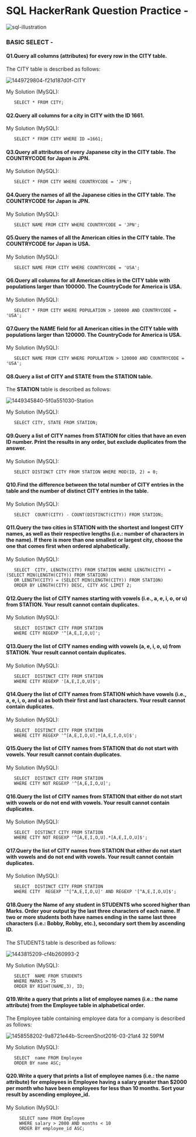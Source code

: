 # SQL HackerRank Question Practice -

![sql-illustration](https://user-images.githubusercontent.com/118357991/231157432-121cbac9-92e4-472f-a75a-aeff422b10e7.png)

### BASIC SELECT - 
#### Q1.Query all columns (attributes) for every row in the CITY table.
The CITY table is described as follows:

![1449729804-f21d187d0f-CITY](https://user-images.githubusercontent.com/118357991/231157971-6a250971-3ad9-4afd-9d36-799150a3f0ef.jpg)

   My Solution (MySQL):
   
       SELECT * FROM CITY;
     
#### Q2.Query all columns for a city in CITY with the ID 1661.

   My Solution (MySQL):
   
       SELECT * FROM CITY WHERE ID =1661;

#### Q3.Query all attributes of every Japanese city in the CITY table. The COUNTRYCODE for Japan is JPN.

   My Solution (MySQL):
   
       SELECT * FROM CITY WHERE COUNTRYCODE = 'JPN';

#### Q4.Query the names of all the Japanese cities in the CITY table. The COUNTRYCODE for Japan is JPN.

   My Solution (MySQL):
   
       SELECT NAME FROM CITY WHERE COUNTRYCODE = 'JPN';

#### Q5.Query the names of all the American cities in the CITY table. The COUNTRYCODE for Japan is USA.

   My Solution (MySQL):
   
       SELECT NAME FROM CITY WHERE COUNTRYCODE = 'USA';
     
#### Q6.Query all columns for all American cities in the CITY table with populations larger than 100000. The CountryCode for America is USA.

   My Solution (MySQL):
   
       SELECT * FROM CITY WHERE POPULATION > 100000 AND COUNTRYCODE = 'USA';
     
#### Q7.Query the NAME field for all American cities in the CITY table with populations larger than 120000. The CountryCode for America is USA.

   My Solution (MySQL):
   
       SELECT NAME FROM CITY WHERE POPULATION > 120000 AND COUNTRYCODE = 'USA';    
     
#### Q8.Query a list of CITY and STATE from the STATION table.

The **STATION** table is described as follows:

![1449345840-5f0a551030-Station](https://user-images.githubusercontent.com/118357991/231164045-963988cb-b80d-40f9-8a1a-45d275a0499d.jpg)

   My Solution (MySQL):
   
       SELECT CITY, STATE FROM STATION;     
     
#### Q9.Query a list of CITY names from STATION for cities that have an even ID number. Print the results in any order, but exclude duplicates from the answer.

   My Solution (MySQL):
  
       SELECT DISTINCT CITY FROM STATION WHERE MOD(ID, 2) = 0;     
     
#### Q10.Find the difference between the total number of CITY entries in the table and the number of distinct CITY entries in the table.

   My Solution (MySQL):
  
       SELECT  COUNT(CITY) - COUNT(DISTINCT(CITY)) FROM STATION;  
       
#### Q11.Query the two cities in STATION with the shortest and longest CITY names, as well as their respective lengths (i.e.: number of characters in the name). If there is more than one smallest or largest city, choose the one that comes first when ordered alphabetically.

   My Solution (MySQL):
  
       SELECT  CITY, LENGTH(CITY) FROM STATION WHERE LENGTH(CITY) = (SELECT MIN(LENGTH(CITY)) FROM STATION) 
       OR LENGTH(CITY) = (SELECT MIN(LENGTH(CITY)) FROM STATION)
       ORDER BY LENGTH(CITY) DESC, CITY ASC LIMIT 2;    
     
#### Q12.Query the list of CITY names starting with vowels (i.e., a, e, i, o, or u) from STATION. Your result cannot contain duplicates.

   My Solution (MySQL):
  
       SELECT  DISTINCT CITY FROM STATION
       WHERE CITY REGEXP '^[A,E,I,O,U]';     
     
#### Q13.Query the list of CITY names ending with vowels (a, e, i, o, u) from STATION. Your result cannot contain duplicates.

   My Solution (MySQL):
  
       SELECT  DISTINCT CITY FROM STATION
       WHERE CITY REGEXP '[A,E,I,O,U]$';          
     
#### Q14.Query the list of CITY names from STATION which have vowels (i.e., a, e, i, o, and u) as both their first and last characters. Your result cannot contain duplicates.

   My Solution (MySQL):
  
       SELECT  DISTINCT CITY FROM STATION
       WHERE CITY REGEXP '^[A,E,I,O,U].*[A,E,I,O,U]$';      

#### Q15.Query the list of CITY names from STATION that do not start with vowels. Your result cannot contain duplicates.

   My Solution (MySQL):
  
       SELECT  DISTINCT CITY FROM STATION
       WHERE CITY NOT REGEXP '^[A,E,I,O,U]';  

#### Q16.Query the list of CITY names from STATION that either do not start with vowels or do not end with vowels. Your result cannot contain duplicates.

   My Solution (MySQL):
  
       SELECT  DISTINCT CITY FROM STATION
       WHERE CITY NOT REGEXP '^[A,E,I,O,U].*[A,E,I,O,U]$'; 

#### Q17.Query the list of CITY names from STATION that either do not start with vowels and do not end with vowels. Your result cannot contain duplicates.

   My Solution (MySQL):
  
       SELECT  DISTINCT CITY FROM STATION
       WHERE CITY  REGEXP '^[^A,E,I,O,U]' AND REGEXP '[^A,E,I,O,U]$';
      
#### Q18.Query the Name of any student in STUDENTS who scored higher than  Marks. Order your output by the last three characters of each name. If two or more students both have names ending in the same last three characters (i.e.: Bobby, Robby, etc.), secondary sort them by ascending ID.

The STUDENTS table is described as follows:

![1443815209-cf4b260993-2](https://user-images.githubusercontent.com/118357991/231522914-2e95d980-50eb-4a0b-876f-8720394349a4.png)

   My Solution (MySQL):
  
       SELECT  NAME FROM STUDENTS
       WHERE MARKS > 75
       ORDER BY RIGHT(NAME,3), ID;
       
#### Q19.Write a query that prints a list of employee names (i.e.: the name attribute) from the Employee table in alphabetical order.

The Employee table containing employee data for a company is described as follows:

![1458558202-9a8721e44b-ScreenShot2016-03-21at4 32 59PM](https://user-images.githubusercontent.com/118357991/231523874-a418d84f-2747-4982-91d5-6cd69f98680e.png)

   My Solution (MySQL):
  
       SELECT  name FROM Employee
       ORDER BY name ASC;

#### Q20.Write a query that prints a list of employee names (i.e.: the name attribute) for employees in Employee having a salary greater than $2000 per month who have been employees for less than 10 months. Sort your result by ascending employee_id.

   My Solution (MySQL):
   
         SELECT name FROM Employee
         WHERE salary > 2000 AND months < 10
         ORDER BY employee_id ASC;
   





